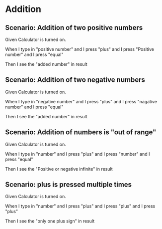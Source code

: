 # Addition

## Scenario: Addition of two positive numbers
  
  Given Calculator is turned on.

  When I type in "positive number"
      and I press "plus"
      and I press "Positive number"
      and I press "equal"
  
  Then I see the "added number" in result

## Scenario: Addition of two negative numbers
  
  Given Calculator is turned on.

  When I type in "negative number"
      and I press "plus"
      and I press "nagative number"
      and I press "equal"
  
  Then I see the "added number" in result
  
## Scenario: Addition of numbers is "out of range"
  
  Given Calculator is turned on.

  When I type in "number"
      and I press "plus"
      and I press "number"
      and I press "equal"
  
  Then I see the "Positive or negative infinite" in result
  
## Scenario: plus is pressed multiple times
  
  Given Calculator is turned on.

  When I type in "number"
      and I press "plus"
      and I press "plus"
      and I press "plus"
  
  Then I see the "only one plus sign" in result
